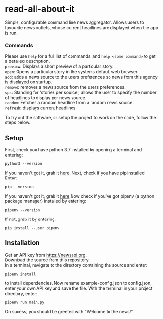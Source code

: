 # read-all-about-it
Simple, configurable command line news aggregator. Allows users to favourite 
news outlets, whose current headlines are displayed when the app is run.

### Commands
Please use ```help``` for a full list of commands, and ```help <some command>``` to 
get a detailed description.  
```preview```: Displays a short preview of a particular story.  
```open```: Opens a particular story in the systems default web browser.  
```add```: adds a news source to the users preferences so news from this agency is displayed on startup.  
```remove```: removes a news source from the users preferences.  
```sps```: Standing for 'stories per source', allows the user to specify the number of headlines to
display per news source.  
```random```: Fetches a random headline from a random news source.  
```refresh```: displays current headlines    

To try out the software, or setup the project to work on the code, follow the steps below.  

## Setup
First, check you have python 3.7 installed by opening a terminal and entering:
```
python3 --version
``` 
If you haven't got it, grab it <a href="https://www.python.org/downloads/">here</a>.
Next, check if you have pip installed. Enter:
```
pip --version
```
If you haven't got it, grab it <a href="https://pip.pypa.io/en/stable/installing/">here</a>
Now check if you've got pipenv (a python package manager) installed by entering:
```
pipenv --version
```
If not, grab it by entering:
```
pip install --user pipenv
```

## Installation
Get an API key from https://newsapi.org.  
Download the source from this repository.  
In a terminal, navigate to the directory containing the source and enter:
```
pipenv install
```
to install dependencies. Now rename example-config.json to config.json,
enter your own API key and save the file. With the terminal in your project 
directory, enter:
```
pipenv run main.py
```
On sucess, you should be greeted with "Welcome to the news!"

